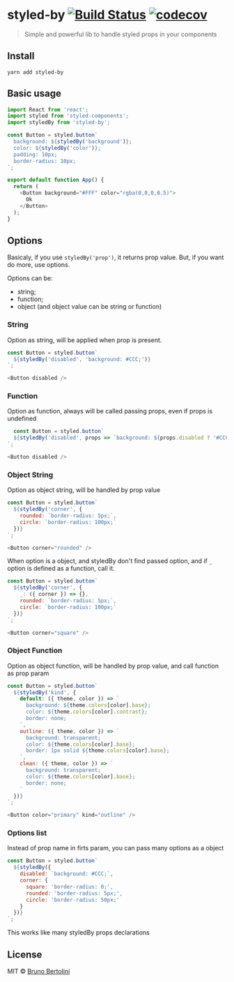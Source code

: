 # styled-by [![Build Status](https://travis-ci.org/brunobertolini/styled-by.svg?branch=master)](https://travis-ci.org/brunobertolini/styled-by) [![codecov](https://codecov.io/gh/brunobertolini/styled-by/badge.svg?branch=master)](https://codecov.io/gh/brunobertolini/styled-by?branch=master)

> Simple and powerful lib to handle styled props in your components

## Install

```
yarn add styled-by
```

## Basic usage

```js
import React from 'react';
import styled from 'styled-components';
import styledBy from 'styled-by';

const Button = styled.button`
  background: ${styledBy('background')};
  color: ${styledBy('color')};
  padding: 10px;
  border-radius: 10px;  
`;

export default function App() {
  return (
    <Button background="#FFF" color="rgba(0,0,0,0.5)">
      Ok
    </Button>
  );
}
```

## Options

Basicaly, if you use `styledBy('prop')`, it returns prop value. But, if you want do more, use options.

Options can be:
- string;
- function;
- object (and object value can be string or function)

### String

Option as string, will be applied when prop is present.

```js
const Button = styled.button`
  ${styledBy('disabled', 'background: #CCC;')}
`;  

<Button disabled />
```

### Function

Option as function, always will be called passing props, even if props is undefined

```js
  const Button = styled.button`
  ${styledBy('disabled', props => `background: ${props.disabled ? '#CCC' : '#FFF'};`)}
`;  

<Button disabled />
```

### Object String

Option as object string, will be handled by prop value

```js
const Button = styled.button`
  ${styledBy('corner', {
    rounded: `border-radius: 5px;`,
    circle: `border-radius: 100px;`
  })}  
`;  

<Button corner="rounded" />
```

When option is a object, and styledBy don't find passed option, and if `_` option is defined as a function, call it.

```js
const Button = styled.button`
  ${styledBy('corner', {
    _: ({ corner }) => {},
    rounded: `border-radius: 5px;`,
    circle: `border-radius: 100px;`
  })}  
`;  

<Button corner="square" />
```

### Object Function

Option as object function, will be handled by prop value, and call function as prop param

```js
const Button = styled.button`
  ${styledBy('kind', {
    default: ({ theme, color }) => `
      background: ${theme.colors[color].base};
      color: ${theme.colors[color].contrast};
      border: none;
    `,
    outline: ({ theme, color }) => `
      background: transparent;
      color: ${theme.colors[color].base};
      border: 1px solid ${theme.colors[color].base};
    `,
    clean: ({ theme, color }) => `
      background: transparent;
      color: ${theme.colors[color].base};
      border: none;
    `
  })}  
`;  

<Button color="primary" kind="outline" />
```

### Options list

Instead of prop name in firts param, you can pass many options as a object

```js
const Button = styled.button`
  ${styledBy({
    disabled: `background: #CCC;`,
    corner: {
      square: 'border-radius: 0;',
      rounded: 'border-radius: 5px;',
      circle: 'border-radius: 50px;'
    }
  })}  
`;  

```

This works like many styledBy props declarations

## License

MIT © [Bruno Bertolini](http://brunobertolini.com)
